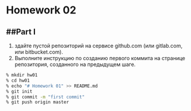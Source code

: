 # Homework 02
##Part I
---
1. здайте пустой репозиторий на сервисе github.com (или gitlab.com, или bitbucket.com).
2. Выполните инструкцию по созданию первого коммита на странице репозитория, созданного на предыдущем шаге.
```bash 
% mkdir hw01
% cd hw01
% echo "# Homework 01" >> README.md
% git init
% git commit -m "first commit"
% git push origin master
```




